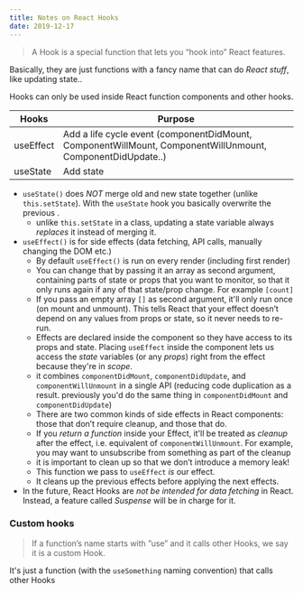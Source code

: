 ```yaml
---
title: Notes on React Hooks
date: 2019-12-17
---
```


> A Hook is a special function that lets you “hook into” React features.

Basically, they are just functions with a fancy name that can do _React stuff_, like updating state..

Hooks can only be used inside React function components and other hooks.

| Hooks     | Purpose                                                                                |
| --------- | -------------------------------------------------------------------------------------- |
| useEffect | Add a life cycle event (componentDidMount, ComponentWillMount, ComponentWillUnmount, ComponentDidUpdate..) |
| useState  | Add state                                                                              |

- `useState()` does _NOT_ merge old and new state together (unlike `this.setState`). With the `useState` hook you basically overwrite the previous .
  - unlike `this.setState` in a class, updating a state variable always _replaces_ it instead of merging it.
- `useEffect()` is for side effects (data fetching, API calls, manually changing the DOM etc.)
  - By default `useEffect()` is run on every render (including first render)
  - You can change that by passing it an array as second argument, containing parts of state or props that you want to monitor, so that it only runs again if any of that state/prop change. For example `[count]`
  - If you pass an empty array `[]` as second argument, it'll only run once (on mount and unmount). This tells React that your effect doesn’t depend on any values from props or state, so it never needs to re-run.
  - Effects are declared inside the component so they have access to its props and state. Placing `useEffect` inside the component lets us access the _state_ variables (or any _props_) right from the effect because they're in _scope_.
  - it combines `componentDidMount`, `componentDidUpdate`, and `componentWillUnmount` in a single API (reducing code duplication as a result. previously you'd do the same thing in `componentDidMount` and `componentDidUpdate`)
  - There are two common kinds of side effects in React components: those that don’t require cleanup, and those that do.
  - If you _return a function_ inside your Effect, it'll be treated as _cleanup_ after the effect, i.e. equivalent of `componentWillUnmount`. For example, you may want to unsubscribe from something as part of the cleanup
  - it is important to clean up so that we don’t introduce a memory leak!
  - This function we pass to `useEffect` _is_ our effect.
  - It cleans up the previous effects before applying the next effects.
- In the future, React Hooks are _not be intended for data fetching_ in React. Instead, a feature called _Suspense_ will be in charge for it.

### Custom hooks

> If a function’s name starts with ”use” and it calls other Hooks, we say it is a custom Hook.

It's just a function (with the `useSomething` naming convention) that calls other Hooks
